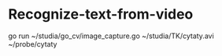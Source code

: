 # Recognize-text-from-video
 go run ~/studia/go_cv/image_capture.go ~/studia/TK/cytaty.avi ~/probe/cytaty
